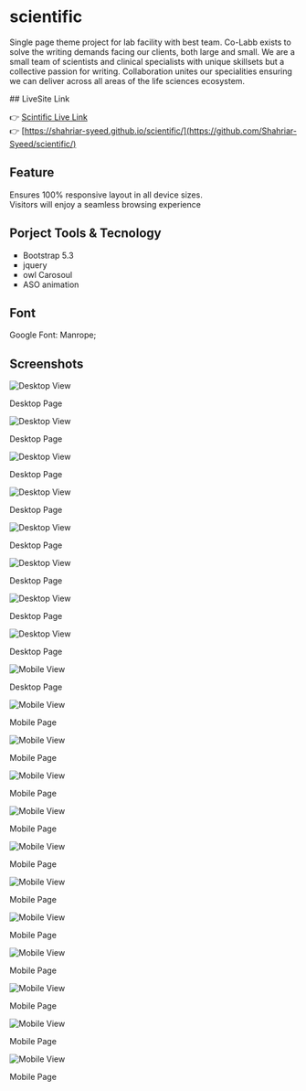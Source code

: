 # scientific
<p>  
Single page theme project for lab facility with best team. Co-Labb exists to solve the writing demands facing our clients, both large and small. We are a small team of scientists and clinical specialists with unique skillsets but a collective passion for writing. Collaboration unites our specialities ensuring we can deliver across all areas of the life sciences ecosystem.
</p>
## LiveSite Link

👉 [Scintific Live Link](https://scientific-bss.netlify.app/)
<br>
👉 [https://shahriar-syeed.github.io/scientific/](https://github.com/Shahriar-Syeed/scientific/)

## Feature

<p>
  Ensures 100% responsive layout in all device sizes.<br> 
  Visitors will enjoy a seamless browsing experience
</p>

## Porject Tools & Tecnology

<ul type="square">
  <li>  
    Bootstrap 5.3
  </li>
  <li>  
   jquery
  </li>
  <li>  
   owl Carosoul 
  </li>
  <li>  
   ASO animation
  </li>
</ul>

## Font
 Google Font: Manrope;

## Screenshots

   ![Desktop View ](https://github.com/Shahriar-Syeed/scientific/blob/main/img/scrShot/desktop_1.png)
  
  <caption>Desktop Page</caption>
  
  ![Desktop View](https://github.com/Shahriar-Syeed/scientific/blob/main/img/scrShot/desktop_2.png)
  
  <caption>Desktop Page</caption>
  
  ![Desktop View](https://github.com/Shahriar-Syeed/scientific/blob/main/img/scrShot/desktop_3.png)
  
  <caption>Desktop Page</caption>
  
  ![Desktop View](https://github.com/Shahriar-Syeed/scientific/blob/main/img/scrShot/desktop_4.png)
  
  <caption>Desktop Page</caption>
  
  ![Desktop View](https://github.com/Shahriar-Syeed/scientific/blob/main/img/scrShot/desktop_5.png)
  
  <caption>Desktop Page</caption>
  
  ![Desktop View](https://github.com/Shahriar-Syeed/scientific/blob/main/img/scrShot/desktop_6.png)
  
  <caption>Desktop Page</caption>
  
  ![Desktop View](https://github.com/Shahriar-Syeed/scientific/blob/main/img/scrShot/desktop_7.png)
  
  <caption>Desktop Page</caption>
  
  ![Desktop View](https://github.com/Shahriar-Syeed/scientific/blob/main/img/scrShot/desktop_8.png)
  
  <caption>Desktop Page</caption>
  
  ![Mobile View](https://github.com/Shahriar-Syeed/scientific/blob/main/img/scrShot/desktop_9.png)
  
  <caption>Desktop Page</caption>
  
  ![Mobile View](https://github.com/Shahriar-Syeed/scientific/blob/main/img/scrShot/mobile_1.png)
  
  <caption>Mobile Page</caption>
  
  ![Mobile View](https://github.com/Shahriar-Syeed/scientific/blob/main/img/scrShot/mobile_2.png)
  
  <caption>Mobile Page</caption>
  
  ![Mobile View](https://github.com/Shahriar-Syeed/scientific/blob/main/img/scrShot/mobile_3.png)
  
  <caption>Mobile Page</caption>
  
  ![Mobile View](https://github.com/Shahriar-Syeed/scientific/blob/main/img/scrShot/mobile_4.png)
  
  <caption>Mobile Page</caption>
  
  ![Mobile View](https://github.com/Shahriar-Syeed/scientific/blob/main/img/scrShot/mobile_5.png)
  
  <caption>Mobile Page</caption>
  
  ![Mobile View](https://github.com/Shahriar-Syeed/scientific/blob/main/img/scrShot/mobile_6.png)
  
  <caption>Mobile Page</caption>
  
  ![Mobile View](https://github.com/Shahriar-Syeed/scientific/blob/main/img/scrShot/mobile_7.png)
  
  <caption>Mobile Page</caption>
  
  ![Mobile View](https://github.com/Shahriar-Syeed/scientific/blob/main/img/scrShot/mobile_8.png)
  
  <caption>Mobile Page</caption>
  
  ![Mobile View](https://github.com/Shahriar-Syeed/scientific/blob/main/img/scrShot/mobile_9.png)
  
  <caption>Mobile Page</caption>
  
  ![Mobile View](https://github.com/Shahriar-Syeed/scientific/blob/main/img/scrShot/mobile_10.png)
  
  <caption>Mobile Page</caption>
  
  ![Mobile View](https://github.com/Shahriar-Syeed/scientific/blob/main/img/scrShot/mobile_11.png)
  
  <caption>Mobile Page</caption>

